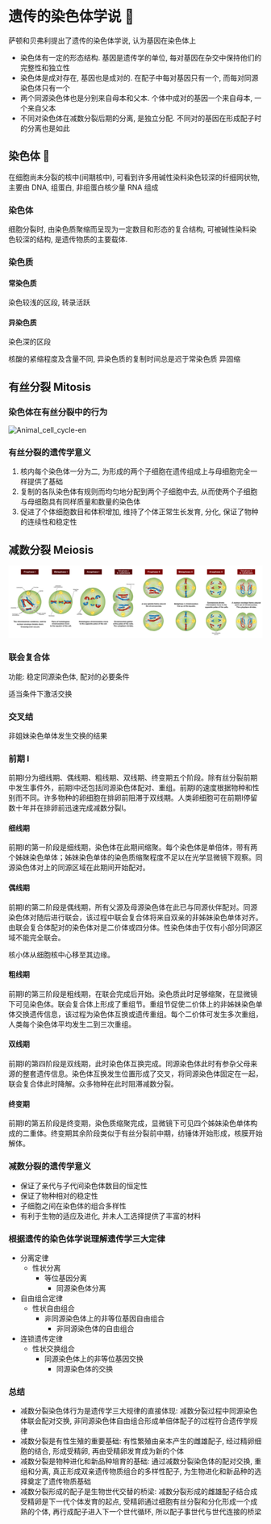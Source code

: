 # 遗传的染色体学说 :star2:

萨顿和贝弗利提出了遗传的染色体学说, 认为基因在染色体上

+ 染色体有一定的形态结构. 基因是遗传学的单位, 每对基因在杂交中保持他们的完整性和独立性
+ 染色体是成对存在, 基因也是成对的. 在配子中每对基因只有一个, 而每对同源染色体只有一个
+ 两个同源染色体也是分别来自母本和父本. 个体中成对的基因一个来自母本, 一个来自父本
+ 不同对染色体在减数分裂后期的分离, 是独立分配. 不同对的基因在形成配子时的分离也是如此

## 染色体 :star2:

在细胞尚未分裂的核中(间期核中), 可看到许多用碱性染料染色较深的纤细网状物, 主要由 DNA, 组蛋白, 非组蛋白核少量 RNA 组成

### 染色体

细胞分裂时, 由染色质聚缩而呈现为一定数目和形态的复合结构, 可被碱性染料染色较深的结构, 是遗传物质的主要载体.

### 染色质

#### 常染色质

染色较浅的区段, 转录活跃

#### 异染色质

染色深的区段

核酸的紧缩程度及含量不同, 异染色质的复制时间总是迟于常染色质 异固缩

## 有丝分裂 Mitosis

### 染色体在有丝分裂中的行为

![Animal_cell_cycle-en](Genetics02.assets/Animal_cell_cycle-en.svg)

### 有丝分裂的遗传学意义

1. 核内每个染色体一分为二, 为形成的两个子细胞在遗传组成上与母细胞完全一样提供了基础
2. 复制的各队染色体有规则而均匀地分配到两个子细胞中去, 从而使两个子细胞与母细胞具有同样质量和数量的染色体
3. 促进了个体细胞数目和体积增加, 维持了个体正常生长发育, 分化, 保证了物种的连续性和稳定性

## 减数分裂 Meiosis

![Meiosis_Stages](Genetics02.assets/Meiosis_Stages.svg)

### 联会复合体

功能: 稳定同源染色体, 配对的必要条件

适当条件下激活交换

### 交叉结

非姐妹染色单体发生交换的结果

### 前期 I

前期I分为细线期、偶线期、粗线期、双线期、终变期五个阶段。除有丝分裂前期中发生事件外，前期I中还包括同源染色体配对、重组。前期I的速度根据物种和性别而不同。许多物种的卵细胞在排卵前阻滞于双线期。人类卵细胞可在前期I停留数十年并在排卵前迅速完成减数分裂I。

#### 细线期

前期I的第一阶段是细线期，染色体在此期间缩聚。每个染色体是单倍体，带有两个姊妹染色单体；姊妹染色单体的染色质缩聚程度不足以在光学显微镜下观察。同源染色体对上的同源区域在此期间开始配对。

#### 偶线期

前期I的第二阶段是偶线期，所有父源及母源染色体在此已与同源伙伴配对。同源染色体对随后进行联会，该过程中联会复合体将来自双亲的非姊妹染色单体对齐。由联会复合体配对的染色体对是二价体或四分体。性染色体由于仅有小部分同源区域不能完全联会。

核小体从细胞核中心移至其边缘。

#### 粗线期

前期I的第三阶段是粗线期，在联会完成后开始。染色质此时足够缩聚，在显微镜下可见染色体。联会复合体上形成了重组节。重组节促使二价体上的非姊妹染色单体交换遗传信息，该过程为染色体互换或遗传重组。每个二价体可发生多次重组，人类每个染色体平均发生二到三次重组。

#### 双线期

前期I的第四阶段是双线期，此时染色体互换完成。同源染色体此时有参杂父母来源的整套遗传信息。染色体互换发生位置形成了交叉，将同源染色体固定在一起，联会复合体此时降解。众多物种在此时阻滞减数分裂。

#### 终变期

前期I的第五阶段是终变期，染色质缩聚完成，显微镜下可见四个姊妹染色单体构成的二重体。终变期其余阶段类似于有丝分裂前中期，纺锤体开始形成，核膜开始解体。

### 减数分裂的遗传学意义

+ 保证了亲代与子代间染色体数目的恒定性
+ 保证了物种相对的稳定性
+ 子细胞之间在染色体的组合多样性
+ 有利于生物的适应及进化, 并未人工选择提供了丰富的材料

### 根据遗传的染色体学说理解遗传学三大定律

+ 分离定律
  + 性状分离
    + 等位基因分离
      + 同源染色体分离
+ 自由组合定律
  + 性状自由组合
    + 非同源染色体上的非等位基因自由组合
      + 非同源染色体的自由组合
+ 连锁遗传定律
  + 性状交换组合
    + 同源染色体上的非等位基因交换
      + 同源染色体的交换

### 总结

+ 减数分裂染色体行为是遗传学三大规律的直接体现: 减数分裂过程中同源染色体联会配对交换, 非同源染色体自由组合形成单倍体配子的过程符合遗传学规律
+ 减数分裂是有性生殖的重要基础: 有性繁殖由亲本产生的雌雄配子, 经过精卵细胞的结合, 形成受精卵, 再由受精卵发育成为新的个体
+ 减数分裂是物种进化和新品种培育的基础: 通过减数分裂染色体的配对交换, 重组和分离, 真正形成双亲遗传物质组合的多样性配子, 为生物进化和新品种的选择奠定了遗传物质基础
+ 减数分裂形成的配子是生物世代交替的桥梁: 减数分裂形成的雌雄配子结合成受精卵是下一代个体发育的起点, 受精卵通过细胞有丝分裂和分化形成一个成熟的个体, 再行成配子进入下一个世代循环, 所以配子事世代与世代连接的桥梁